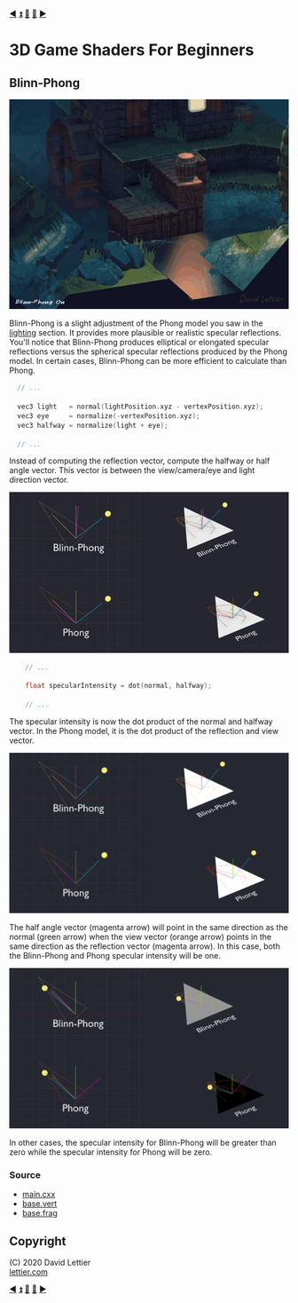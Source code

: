 [:arrow_backward:](lighting.md)
[:arrow_double_up:](../README.md)
[:arrow_up_small:](#)
[:arrow_down_small:](#copyright)
[:arrow_forward:](fresnel-factor.md)

# 3D Game Shaders For Beginners

## Blinn-Phong

<p align="center">
<img src="../resources/images/CFWEeGK.gif" alt="Blinn-Phong" title="Blinn-Phong">
</p>

Blinn-Phong is a slight adjustment of the Phong model you saw in the [lighting](lighting.md) section.
It provides more plausible or realistic specular reflections.
You'll notice that Blinn-Phong produces elliptical or elongated specular reflections
versus the spherical specular reflections produced by the Phong model.
In certain cases, Blinn-Phong can be more efficient to calculate than Phong.

```c
  // ...

  vec3 light   = normal(lightPosition.xyz - vertexPosition.xyz);
  vec3 eye     = normalize(-vertexPosition.xyz);
  vec3 halfway = normalize(light + eye);

  // ...
```

Instead of computing the reflection vector,
compute the halfway or half angle vector.
This vector is between the view/camera/eye and light direction vector.

<p align="center">
<img src="../resources/images/vtqd1Ox.gif" alt="Blinn-Phong vs Phong" title="Blinn-Phong vs Phong">
</p>

```c
    // ...

    float specularIntensity = dot(normal, halfway);

    // ...
```

The specular intensity is now the dot product of the normal and halfway vector.
In the Phong model, it is the dot product of the reflection and view vector.

<p align="center">
<img src="../resources/images/WZQqxEH.png" alt="Full specular intensity." title="Full specular intensity.">
</p>

The half angle vector (magenta arrow) will point in the same direction as the normal (green arrow) when the
view vector (orange arrow) points in the same direction as the reflection vector (magenta arrow).
In this case, both the Blinn-Phong and Phong specular intensity will be one.

<p align="center">
<img src="../resources/images/kiSdJzt.png" alt="Blinn-Phong vs Phong" title="Blinn-Phong vs Phong">
</p>

In other cases, the specular intensity for Blinn-Phong will be greater than zero
while the specular intensity for Phong will be zero.

### Source

- [main.cxx](../demonstration/src/main.cxx)
- [base.vert](../demonstration/shaders/vertex/base.vert)
- [base.frag](../demonstration/shaders/fragment/base.frag)

## Copyright

(C) 2020 David Lettier
<br>
[lettier.com](https://www.lettier.com)

[:arrow_backward:](lighting.md)
[:arrow_double_up:](../README.md)
[:arrow_up_small:](#)
[:arrow_down_small:](#copyright)
[:arrow_forward:](fresnel-factor.md)
